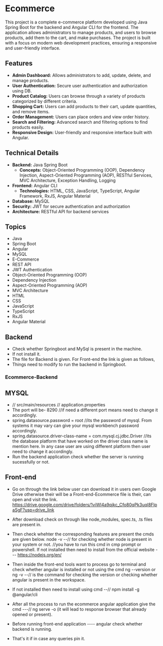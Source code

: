 # Ecommerce
This project is a complete e-commerce platform developed using Java Spring Boot for the backend and Angular CLI for the frontend. The application allows administrators to manage products, and users to browse products, add them to the cart, and make purchases. The project is built with a focus on modern web development practices, ensuring a responsive and user-friendly interface.

## Features
- **Admin Dashboard:** Allows administrators to add, update, delete, and manage products.
- **User Authentication:** Secure user authentication and authorization using DB.
- **Product Catalog:** Users can browse through a variety of products categorized by different criteria.
- **Shopping Cart:** Users can add products to their cart, update quantities, and remove items.
- **Order Management:** Users can place orders and view order history.
- **Search and Filtering:** Advanced search and filtering options to find products easily.
- **Responsive Design:** User-friendly and responsive interface built with Angular.

## Technical Details
- **Backend:** Java Spring Boot
  - **Concepts:** Object-Oriented Programming (OOP), Dependency Injection, Aspect-Oriented Programming (AOP), RESTful Services, MVC Architecture, Exception Handling, Logging
- **Frontend:** Angular CLI
  - **Technologies:** HTML, CSS, JavaScript, TypeScript, Angular Framework, RxJS, Angular Material
- **Database:** MySQL
- **Security:** JWT for secure authentication and authorization
- **Architecture:** RESTful API for backend services

## Topics
- Java
- Spring Boot
- Angular
- MySQL
- E-Commerce
- REST API
- JWT Authentication
- Object-Oriented Programming (OOP)
- Dependency Injection
- Aspect-Oriented Programming (AOP)
- MVC Architecture
- HTML
- CSS
- JavaScript
- TypeScript
- RxJS
- Angular Material


## Backend
- Check whether Springboot and MySql is present in the machine.
- If not install it.
- The file for Backend is given. For Front-end the link is given as follows,
- Things need to modify to run the backend in Springboot.


### Ecommerce-Backend 

## MYSQL
- // src/main/resources // application.properties
- The port will be- 8290  //if need a different port means need to change it accordingly.
- spring.datasource.password = root  //its the password of mysql. From systems it may vary can give your mysql workbench password accordingly.
- spring.datasource.driver-class-name = com.mysql.cj.jdbc.Driver  //its the database platform that have worked on the driver class name is mention here.
  In any case user are using different platform then user need to change it accordingly.
- Run the backend application check whether the server is running sucessfully or not.

## Front-end
- Go on through the link below user can download it in users own Google Drive otherwise their will be a Front-end-Ecommerce file is their,
can open and visit the link.
https://drive.google.com/drive/folders/1viWI4a9qjkc_Cfo80qPk3uql8FlpaSgF?usp=drive_link

- After download check on through like node_modules, spec.ts, .ts files are present in.

- Then check whehter the corresponding features are present the cmds are given below.
node -v   --// for checking whether node is present in your system or not.    //you have to run this cmd in cmp prompt or powershell.
If not installed then need to install from the official website --- https://nodejs.org/en/

- Then inside the front-end tools want to process go to terminal and check whether angular is installed or not using the cmd
ng --version or ng -v  --// is the command for checking the version or checking whether angular is present in the workspace.
- If not installed then need to install using cmd --// npm install -g @angular/cli

- After all the process to run the ecommerce angular application give the cmd ---// ng serve -o (it will lead to response browser that already opened or present).
- Before running front-end application ---- angular  check whether backend is running.


- That's it if in case any queries pin it.
